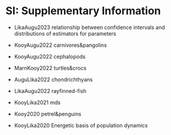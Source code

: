 # SI: Supplementary Information


* LikaAugu2023 relationship between confidence intervals and distributions of estimators for parameters

* KooyAugu2022 carnivores&pangolins

* KooyAugu2022 cephalopods

* MarnKooy2022 turtles&crocs

* AuguLika2022 chondrichthyans

* LikaAugu2022 rayfinned-fish

* KooyLika2021 mds

* Kooy2020     petrel&penguins

* KooyLika2020 Energetic basis of population dynamics


